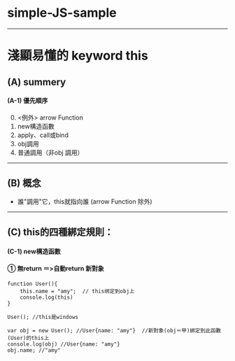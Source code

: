 # simple-JS-sample
---
# 淺顯易懂的 keyword this
## (A) summery
#### (A-1) 優先順序
0. <例外> arrow Function 
1. new構造函數
2. apply、call或bind
3. obj調用
4. 普通調用（非obj 調用）

---
## (B) 概念
- 誰"調用"它，this就指向誰 (arrow Function 除外)
---
## (C) this的四種綁定規則：
#### (C-1) new構造函數
#### ① 無return ＝>自動return 新對象
```
function User(){
    this.name = "amy";  // this绑定到obj上
    console.log(this)
}

User(); //this是windows 

var obj = new User(); //User{name: "amy"}  //新對象(obj＝甲)綁定到此函數(User)的this上
console.log(obj) //User{name: "amy"}
obj.name; //"amy"
```
